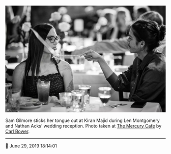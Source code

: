 ![Sam Gilmore sticks her tongue out at Kiran Majid](assets/8c96ee1a08b01b3780c18e6b3280bbd0.webp)

Sam Gilmore sticks her tongue out at Kiran Majid during Len Montgomery and Nathan Acks’ wedding reception. Photo taken at [The Mercury Cafe](http://mercurycafe.com/) by [Carl Bower](http://carlbowerphotos.com/).

- - - -

<span aria-hidden="true">📅</span> June 29, 2019 18:14:01
